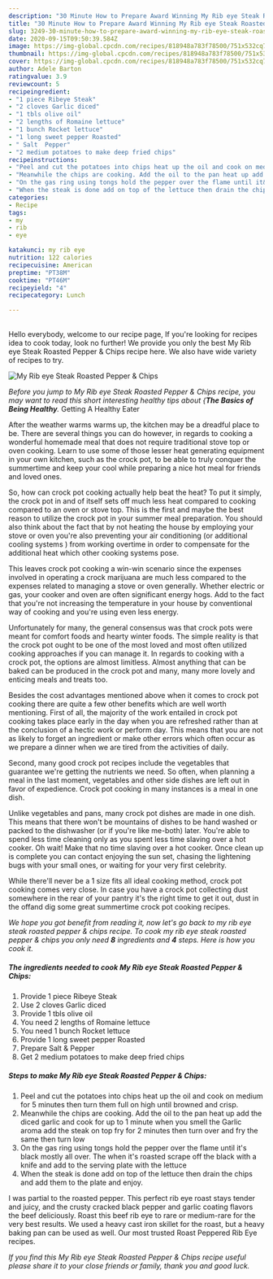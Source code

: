 ```yaml
---
description: "30 Minute How to Prepare Award Winning My Rib eye Steak Roasted Pepper &amp;amp; Chips"
title: "30 Minute How to Prepare Award Winning My Rib eye Steak Roasted Pepper &amp;amp; Chips"
slug: 3249-30-minute-how-to-prepare-award-winning-my-rib-eye-steak-roasted-pepper-and-amp-chips
date: 2020-09-15T09:50:39.584Z
image: https://img-global.cpcdn.com/recipes/818948a783f78500/751x532cq70/my-rib-eye-steak-roasted-pepper-chips-recipe-main-photo.jpg
thumbnail: https://img-global.cpcdn.com/recipes/818948a783f78500/751x532cq70/my-rib-eye-steak-roasted-pepper-chips-recipe-main-photo.jpg
cover: https://img-global.cpcdn.com/recipes/818948a783f78500/751x532cq70/my-rib-eye-steak-roasted-pepper-chips-recipe-main-photo.jpg
author: Adele Barton
ratingvalue: 3.9
reviewcount: 5
recipeingredient:
- "1 piece Ribeye Steak"
- "2 cloves Garlic diced"
- "1 tbls olive oil"
- "2 lengths of Romaine lettuce"
- "1 bunch Rocket lettuce"
- "1 long sweet pepper Roasted"
- " Salt  Pepper"
- "2 medium potatoes to make deep fried chips"
recipeinstructions:
- "Peel and cut the potatoes into chips heat up the oil and cook on medium for 5 minutes then turn them full on high until browned and crisp."
- "Meanwhile the chips are cooking. Add the oil to the pan heat up add the diced garlic and cook for up to 1 minute when you smell the Garlic aroma add the steak on top fry for 2 minutes then turn over and fry the same then turn low"
- "On the gas ring using tongs hold the pepper over the flame until it&#39;s black mostly all over. The when it&#39;s roasted scrape off the black with a knife and add to the serving plate with the lettuce"
- "When the steak is done add on top of the lettuce then drain the chips and add them to the plate and enjoy."
categories:
- Recipe
tags:
- my
- rib
- eye

katakunci: my rib eye 
nutrition: 122 calories
recipecuisine: American
preptime: "PT38M"
cooktime: "PT46M"
recipeyield: "4"
recipecategory: Lunch

---
```

<br>
Hello everybody, welcome to our recipe page, If you're looking for recipes idea to cook today, look no further! We provide you only the best My Rib eye Steak Roasted Pepper &amp; Chips recipe here. We also have wide variety of recipes to try.
<br>


![My Rib eye Steak Roasted Pepper &amp; Chips](https://img-global.cpcdn.com/recipes/818948a783f78500/751x532cq70/my-rib-eye-steak-roasted-pepper-chips-recipe-main-photo.jpg)

<i>Before you jump to My Rib eye Steak Roasted Pepper &amp; Chips recipe, you may want to read this short interesting healthy tips about {<strong>The Basics of Being Healthy</strong>.</i>
Getting A Healthy Eater


After the weather warms warms up, the kitchen may be a dreadful place to be. There are several things you can do however, in regards to cooking a wonderful homemade meal that does not require traditional stove top or oven cooking. Learn to use some of those lesser heat generating equipment in your own kitchen, such as the crock pot, to be able to truly conquer the summertime and keep your cool while preparing a nice hot meal for friends and loved ones.

So, how can crock pot cooking actually help beat the heat? To put it simply, the crock pot in and of itself sets off much less heat compared to cooking compared to an oven or stove top. This is the first and maybe the best reason to utilize the crock pot in your summer meal preparation. You should also think about the fact that by not heating the house by employing your stove or oven you're also preventing your air conditioning (or additional cooling systems ) from working overtime in order to compensate for the additional heat which other cooking systems pose.

This leaves crock pot cooking a win-win scenario since the expenses involved in operating a crock marijuana are much less compared to the expenses related to managing a stove or oven generally. Whether electric or gas, your cooker and oven are often significant energy hogs. Add to the fact that you're not increasing the temperature in your house by conventional way of cooking and you're using even less energy.

Unfortunately for many, the general consensus was that crock pots were meant for comfort foods and hearty winter foods.  The simple reality is that the crock pot ought to be one of the most loved and most often utilized cooking approaches if you can manage it. In regards to cooking with a crock pot, the options are almost limitless.  Almost anything that can be baked can be produced in the crock pot and many, many more lovely and enticing meals and treats too.



Besides the cost advantages mentioned above when it comes to crock pot cooking there are quite a few other benefits which are well worth mentioning. First of all, the majority of the work entailed in crock pot cooking takes place early in the day when you are refreshed rather than at the conclusion of a hectic work or perform day. This means that you are not as likely to forget an ingredient or make other errors which often occur as we prepare a dinner when we are tired from the activities of daily.

Second, many good crock pot recipes include the vegetables that guarantee we're getting the nutrients we need. So often, when planning a meal in the last moment, vegetables and other side dishes are left out in favor of expedience. Crock pot cooking in many instances is a meal in one dish.

 Unlike vegetables and pans, many crock pot dishes are made in one dish. This means that there won't be mountains of dishes to be hand washed or packed to the dishwasher (or if you're like me-both) later. You're able to spend less time cleaning only as you spent less time slaving over a hot cooker. Oh wait! Make that no time slaving over a hot cooker. Once clean up is complete you can contact enjoying the sun set, chasing the lightening bugs with your small ones, or waiting for your very first celebrity.

While there'll never be a 1 size fits all ideal cooking method, crock pot cooking comes very close. In case you have a crock pot collecting dust somewhere in the rear of your pantry it's the right time to get it out, dust in the offand dig some great summertime crock pot cooking recipes.


<i>We hope you got benefit from reading it, now let's go back to my rib eye steak roasted pepper &amp; chips recipe. To cook my rib eye steak roasted pepper &amp; chips you only need <strong>8</strong> ingredients and <strong>4</strong> steps. Here is how you cook it.
</i>

##### The ingredients needed to cook My Rib eye Steak Roasted Pepper &amp; Chips:

1. Provide 1 piece Ribeye Steak
1. Use 2 cloves Garlic diced
1. Provide 1 tbls olive oil
1. You need 2 lengths of Romaine lettuce
1. You need 1 bunch Rocket lettuce
1. Provide 1 long sweet pepper Roasted
1. Prepare  Salt &amp; Pepper
1. Get 2 medium potatoes to make deep fried chips


##### Steps to make My Rib eye Steak Roasted Pepper &amp; Chips:

1. Peel and cut the potatoes into chips heat up the oil and cook on medium for 5 minutes then turn them full on high until browned and crisp.
1. Meanwhile the chips are cooking. Add the oil to the pan heat up add the diced garlic and cook for up to 1 minute when you smell the Garlic aroma add the steak on top fry for 2 minutes then turn over and fry the same then turn low
1. On the gas ring using tongs hold the pepper over the flame until it&#39;s black mostly all over. The when it&#39;s roasted scrape off the black with a knife and add to the serving plate with the lettuce
1. When the steak is done add on top of the lettuce then drain the chips and add them to the plate and enjoy.


I was partial to the roasted pepper. This perfect rib eye roast stays tender and juicy, and the crusty cracked black pepper and garlic coating flavors the beef deliciously. Roast this beef rib eye to rare or medium-rare for the very best results. We used a heavy cast iron skillet for the roast, but a heavy baking pan can be used as well. Our most trusted Roast Peppered Rib Eye recipes. 

<i>If you find this My Rib eye Steak Roasted Pepper &amp; Chips recipe useful please share it to your close friends or family, thank you and good luck.</i>
